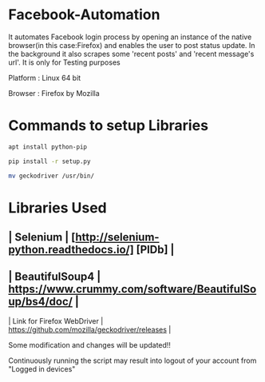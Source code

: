 # Facebook-Automation

It automates Facebook login process by opening an instance of the native browser(in this case:Firefox) and enables the user to post status update.
In the background it also scrapes some 'recent posts' and 'recent message's url'.
It is only for Testing purposes

Platform : Linux 64 bit

Browser : Firefox by Mozilla

# Commands to setup Libraries
```sh
apt install python-pip

pip install -r setup.py

mv geckodriver /usr/bin/
```
# Libraries Used

| Selenium | [http://selenium-python.readthedocs.io/] [PlDb] |
-------------------------------------------------------------------------
| BeautifulSoup4 | https://www.crummy.com/software/BeautifulSoup/bs4/doc/ |
--------------------------------------------------------------------------
| Link for Firefox WebDriver | https://github.com/mozilla/geckodriver/releases |

Some modification and changes will be updated!!

Continuously running the script may result into logout of your account from "Logged in devices"
